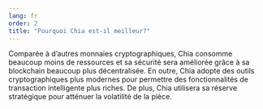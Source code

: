 ```yaml
---
lang: fr
order: 2
title: "Pourquoi Chia est-il meilleur?"
---
```


Comparée à d’autres monnaies cryptographiques, Chia consomme beaucoup moins de ressources et sa sécurité sera améliorée grâce à sa blockchain beaucoup plus décentralisée. En outre, Chia adopte des outils cryptographiques plus modernes pour permettre des fonctionnalités de transaction intelligente plus riches. De plus, Chia utilisera sa réserve stratégique pour atténuer la volatilité de la pièce.
